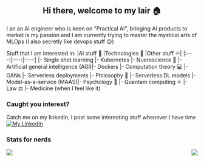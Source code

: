 <h2 align="center">Hi there, welcome to my lair 🏠</h2>

I an an AI engineer who is keen on "Practical AI", bringing AI products to market is my passion and I am currently trying to master the mystical arts of MLOps (I also secretly like devops stuff 😉)

Stuff that I am interested in:
<a align="center">
|AI stuff 🤖                           |Technologies 🔧            |Other stuff ♾|
|:---:|:---:|:---:|
|- Single shot learning                 |- Kubernetes               |- Nueroscience 🧠
|- Artificial general intelligence (AGI)|- Dockers                  |- Computation theory 💻
|- GANs                                 |- Serverless deployments   |- Philosophy 🗿
|- Serverless DL models                 |- Model-as-a-service (MAAS)|- Psychology 📖
                                                                    |- Quantam computing ⚛
                                                                    |- Law ⚖
                                                                    |- Medicine (when I feel like it)

</a>

### Caught you interest?

Catch me on my linkedin, I post some interesting stuff whenever I have time
[![My LinkedIn](https://img.shields.io/badge/LinkedIn-0077B5?style=for-the-badge&logo=linkedin&logoColor=white)](https://www.linkedin.com/in/amr-ahmed-ai/)


### Stats for nerds

<a href="https://github.com/anuraghazra/github-readme-stats">
  <img align="right" src="https://github-readme-stats.vercel.app/api?username=Amr-devman&show_icons=true&theme=radical" />
</a>


<a href="https://github.com/anuraghazra/github-readme-stats">
  <img align="left" src="https://github-readme-stats.vercel.app/api/top-langs/?username=Amr-devman&theme=radical&compact=true" />
</a>



